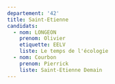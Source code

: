 ```yaml
---
departement: '42'
title: Saint-Etienne
candidats:
  - nom: LONGEON
    prenom: Olivier
    etiquette: EELV
    liste: Le temps de l'écologie
  - nom: Courbon
    prenom: Pierrick
    liste: Saint-Etienne Demain
---
```

